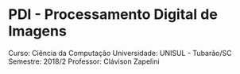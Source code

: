 # PDI - Processamento Digital de Imagens
Curso: Ciência da Computação
Universidade: UNISUL - Tubarão/SC
Semestre: 2018/2
Professor: Clávison Zapelini
